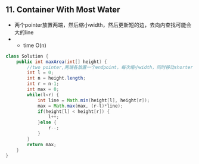 ## 11. Container With Most Water
- 两个pointer放置两端，然后缩小width，然后更新短的边，去向内查找可能会大的line
- - time O(n)
```java
class Solution {
    public int maxArea(int[] height) {
        //two pointer,两端各放置一个endpoint，每次缩小width，同时移动shorter line since we may benefit from longer line inside
        int l = 0;
        int n = height.length;
        int r = n-1;
        int max = 0;
        while(l<r) {
            int line = Math.min(height[l], height[r]);
            max = Math.max(max, (r-l)*line);
            if(height[l] < height[r]) {
                l++;
            }else {
                r--;
            }
        }
        return max;
    }
}
```
